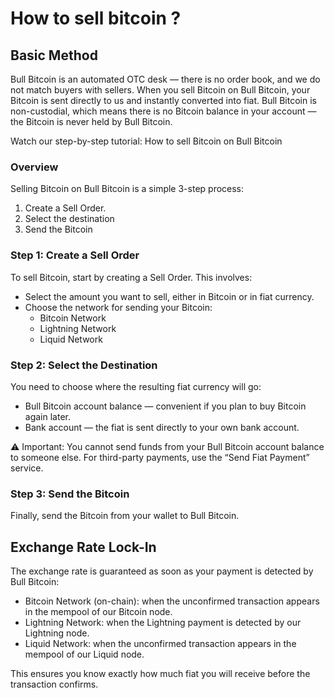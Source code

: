 # How to sell bitcoin ?

## Basic Method

Bull Bitcoin is an automated OTC desk — there is no order book, and we do not match buyers with sellers. When you sell Bitcoin on Bull Bitcoin, your Bitcoin is sent directly to us and instantly converted into fiat. Bull Bitcoin is non-custodial, which means there is no Bitcoin balance in your account — the Bitcoin is never held by Bull Bitcoin.

Watch our step-by-step tutorial: How to sell Bitcoin on Bull Bitcoin

### Overview

Selling Bitcoin on Bull Bitcoin is a simple 3-step process:

1. Create a Sell Order.
2. Select the destination
3. Send the Bitcoin

### Step 1: Create a Sell Order

To sell Bitcoin, start by creating a Sell Order. This involves:

- Select the amount you want to sell, either in Bitcoin or in fiat currency.
- Choose the network for sending your Bitcoin:
  - Bitcoin Network
  - Lightning Network
  - Liquid Network

### Step 2: Select the Destination

You need to choose where the resulting fiat currency will go:

- Bull Bitcoin account balance — convenient if you plan to buy Bitcoin again later.
- Bank account — the fiat is sent directly to your own bank account.

⚠️ Important: You cannot send funds from your Bull Bitcoin account balance to someone else. For third-party payments, use the “Send Fiat Payment” service.

### Step 3: Send the Bitcoin

Finally, send the Bitcoin from your wallet to Bull Bitcoin.

## Exchange Rate Lock-In

The exchange rate is guaranteed as soon as your payment is detected by Bull Bitcoin:

- Bitcoin Network (on-chain): when the unconfirmed transaction appears in the mempool of our Bitcoin node.
- Lightning Network: when the Lightning payment is detected by our Lightning node.
- Liquid Network: when the unconfirmed transaction appears in the mempool of our Liquid node.

This ensures you know exactly how much fiat you will receive before the transaction confirms.